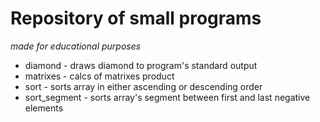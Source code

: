 # Repository of small programs
*made for educational purposes*

* diamond - draws diamond to program's standard output
* matrixes - calcs of matrixes product
* sort - sorts array in either ascending or descending order
* sort_segment - sorts array's segment between first and last negative elements
